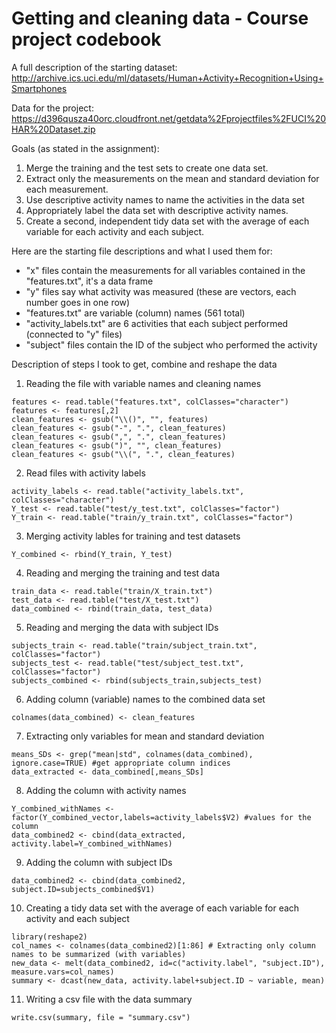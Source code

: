 Getting and cleaning data - Course project codebook
========================================================
A full description of the starting dataset:
http://archive.ics.uci.edu/ml/datasets/Human+Activity+Recognition+Using+Smartphones

Data for the project:
https://d396qusza40orc.cloudfront.net/getdata%2Fprojectfiles%2FUCI%20HAR%20Dataset.zip 

Goals (as stated in the assignment):

1. Merge the training and the test sets to create one data set.
2. Extract only the measurements on the mean and standard deviation for each measurement. 
3. Use descriptive activity names to name the activities in the data set
4. Appropriately label the data set with descriptive activity names. 
5. Create a second, independent tidy data set with the average of each variable for each activity and each subject. 

Here are the starting file descriptions and what I used them for:

* "x" files contain the measurements for all variables contained in the "features.txt", it's a data frame
* "y" files say what activity was measured (these are vectors, each number goes in one row)
* "features.txt" are variable (column) names (561 total)
* "activity_labels.txt" are 6 activities that each subject performed (connected to "y" files)
* "subject" files contain the ID of the subject who performed the activity

Description of steps I took to get, combine and reshape the data

1. Reading the file with variable names and cleaning names
```{r}
features <- read.table("features.txt", colClasses="character") 
features <- features[,2] 
clean_features <- gsub("\\()", "", features) 
clean_features <- gsub("-", ".", clean_features)
clean_features <- gsub(",", ".", clean_features)
clean_features <- gsub(")", "", clean_features)
clean_features <- gsub("\\(", ".", clean_features)
```
2. Read files with activity labels
```{r}
activity_labels <- read.table("activity_labels.txt", colClasses="character")
Y_test <- read.table("test/y_test.txt", colClasses="factor")
Y_train <- read.table("train/y_train.txt", colClasses="factor")
```

3. Merging activity lables for training and test datasets
```{r}
Y_combined <- rbind(Y_train, Y_test)
```

4. Reading and merging the training and test data
```{r}
train_data <- read.table("train/X_train.txt")
test_data <- read.table("test/X_test.txt")
data_combined <- rbind(train_data, test_data)
```

5. Reading and merging the data with subject IDs
```{r}
subjects_train <- read.table("train/subject_train.txt", colClasses="factor")
subjects_test <- read.table("test/subject_test.txt", colClasses="factor")
subjects_combined <- rbind(subjects_train,subjects_test)
```

6. Adding column (variable) names to the combined data set
```{r}
colnames(data_combined) <- clean_features
```

7. Extracting only variables for mean and standard deviation
```{r}
means_SDs <- grep("mean|std", colnames(data_combined), ignore.case=TRUE) #get appropriate column indices
data_extracted <- data_combined[,means_SDs] 
```

8. Adding the column with activity names
```{r}
Y_combined_withNames <- factor(Y_combined_vector,labels=activity_labels$V2) #values for the column
data_combined2 <- cbind(data_extracted, activity.label=Y_combined_withNames)
```

9. Adding the column with subject IDs
```{r}
data_combined2 <- cbind(data_combined2, subject.ID=subjects_combined$V1)
```

10. Creating a tidy data set with the average of each variable for each activity and each subject
```{r}
library(reshape2)
col_names <- colnames(data_combined2)[1:86] # Extracting only column names to be summarized (with variables)
new_data <- melt(data_combined2, id=c("activity.label", "subject.ID"), measure.vars=col_names)
summary <- dcast(new_data, activity.label+subject.ID ~ variable, mean)
```

11. Writing a csv file with the data summary
```{r}
write.csv(summary, file = "summary.csv")
```